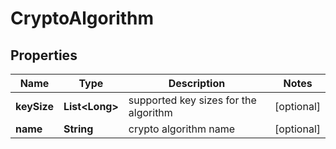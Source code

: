 # CryptoAlgorithm

## Properties
Name | Type | Description | Notes
------------ | ------------- | ------------- | -------------
**keySize** | **List&lt;Long&gt;** | supported key sizes for the algorithm |  [optional]
**name** | **String** | crypto algorithm name |  [optional]
